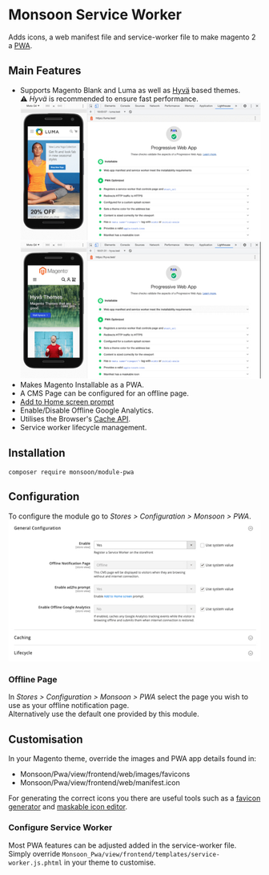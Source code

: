 # Monsoon Service Worker

Adds icons, a web manifest file and service-worker file to make magento 2 a [PWA](https://web.dev/pwa-checklist/).

## Main Features
- Supports Magento Blank and Luma as well as [Hyvä] based themes.   
⚠️ *Hyvä* is recommended to ensure fast performance.   
![luma pwa results](./doc/luma-pwa-results.jpg)   
![hyvä pwa results](doc/hyva-pwa-results.jpg)   
- Makes Magento Installable as a PWA.
- A CMS Page can be configured for an offline page.
- [Add to Home screen prompt](https://developer.mozilla.org/en-US/docs/Web/Progressive_web_apps/Add_to_home_screen)
- Enable/Disable Offline Google Analytics.
- Utilises the Browser's [Cache API].
- Service worker lifecycle management.

## Installation
```shell
composer require monsoon/module-pwa
```

## Configuration
To configure the module go to _Stores > Configuration > Monsoon > PWA_.
![configuration options](doc/sys-config.jpg)

### Offline Page
In _Stores > Configuration > Monsoon > PWA_ select the page you wish to use as your offline notification page.   
Alternatively use the default one provided by this module.

## Customisation
In your Magento theme, override the images and PWA app details found in:
- Monsoon/Pwa/view/frontend/web/images/favicons
- Monsoon/Pwa/view/frontend/web/manifest.icon

For generating the correct icons you there are useful tools such as 
a [favicon generator](https://realfavicongenerator.net/) and [maskable icon editor](https://maskable.app/editor).

### Configure Service Worker
Most PWA features can be adjusted added in the service-worker file.    
Simply override `Monsoon_Pwa/view/frontend/templates/service-worker.js.phtml` in your theme to customise.

[Hyvä]: https://hyva.io/
[Cache API]:https://web.dev/cache-api-quick-guide/
